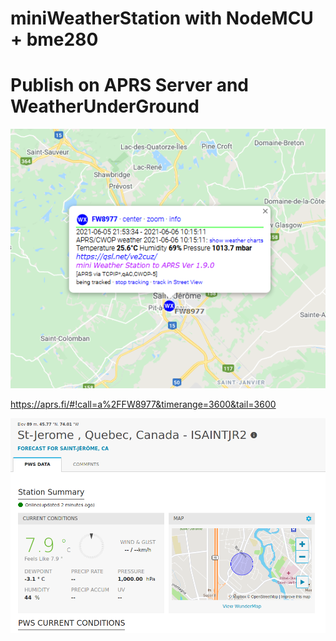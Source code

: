 # miniWeatherStation with NodeMCU + bme280

# Publish on APRS Server and WeatherUnderGround


![](Images/APRS.png)

https://aprs.fi/#!call=a%2FFW8977&timerange=3600&tail=3600

![](Images/WU.png)

